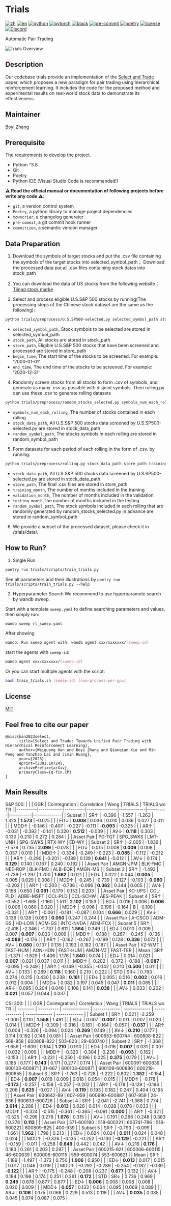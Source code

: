 # Trials

[![zh](https://img.shields.io/badge/lang-zh-red.svg)](https://github.com/chancefocus/trials/blob/main/README.zh.md)
[![en](https://img.shields.io/badge/lang-en-green.svg)](https://github.com/chancefocus/trials/blob/main/README.md)
[![python](https://img.shields.io/badge/-Python_3.8-blue?logo=python&logoColor=white)](https://github.com/pre-commit/pre-commit)
[![pytorch](https://img.shields.io/badge/PyTorch_1.8+-ee4c2c?logo=pytorch&logoColor=white)](https://pytorch.org/get-started/locally/)
[![black](https://img.shields.io/badge/Code%20Style-Black-black.svg?labelColor=gray)](https://black.readthedocs.io/en/stable/)
[![pre-commit](https://img.shields.io/badge/Pre--commit-enabled-brightgreen?logo=pre-commit&logoColor=white)](https://github.com/pre-commit/pre-commit)
[![poetry](https://img.shields.io/badge/Poetry-config-informational?logo=poetry&logoColor=white)](https://python-poetry.org)
[![license](https://img.shields.io/badge/License-MIT-green.svg?labelColor=gray)](https://github.com/lazaratan/dyn-gfn/blob/main/LICENSE)
[![Discord](https://img.shields.io/discord/1146837080798933112)](https://discord.gg/HRWpUmKB)

Automatic Pair Trading


<img
src="assets/trials.jpg"
title="Trials Overview"
style="display: inline-block; margin: 0 auto; max-width: 800px">

## Description
Our codebase trials provide an implementation of the [Select and Trade](https://arxiv.org/abs/2301.10724) paper, which proposes a new paradigm for pair trading using hierarchical reinforcement learning. It includes the code for the proposed method and experimental results on real-world stock data to demonstrate its effectiveness.

## Maintainer
[Boyi Zhang](https://github.com/zbgzbgzbg)


## Prerequisite

The requirements to develop the project.

- Python ^3.8
- Git
- Poetry
- Python IDE (Visual Studio Code is recommended!)

**⚠️ Read the official manual or documentation of following projects before write any code ⚠️**:

- `git`, a version control system
- `Poetry`, a python library to manage project dependencies
- `towncrier`, a changelog generater
- `pre-commit`, a git commit hook runner
- `commitizen`, a semantic version manager

## Data Preparation

1. Download the symbols of target stocks and put the .csv file containing the symbols of the target stocks into selected_symbol_path； Download the processed data put all .csv files containing stock datas into stock_path

2. You can download the data of US stocks from the following website：[Tiingo stock marke](https://api.tiingo.com/documentation/iex)

3. Select and process eligible U.S.S&P 500 stocks by running(The processing steps of the Chinese stock dataset are the same as the following):

```bash
python trials/preprocess/U.S.SP500-selected.py selected_symbol_path stock_path store_path begin_time end_time

```

- `selected_symbol_path`, Stock symbols to be selected are stored in selected_symbol_path
- `stock_path`, All stocks are stored in stock_path
- `store_path`,  Eligible U.S.S&P 500 stocks that have been screened and processed are stored in store_path
- `begin_time`, The start time of the stocks to be screened. For example: '2000-01-01'
- `end_time`, The end time of the stocks to be screened. For example: '2020-12-31'

4. Randomly screen stocks from all stocks to form .csv of symbols, and generate as many .csv as possible with disjoint symbols. Then rolling.py can use these .csv to generate rolling datasets

```bash
python trials/preprocess/random_stocks_selected.py symbols_num_each_rolling, stock_data_path, random_symbol_path

```

- `symbols_num_each_rolling`, The number of stocks contained in each rolling
- `stock_data_path`, All U.S.S&P 500 stocks data screened by U.S.SP500-selected.py are stored in stock_data_path
- `random_symbol_path`, The stocks symbols in each rolling are stored in random_symbol_path

5. Form datasets for each period of each rolling in the form of .csv. by running:

```bash
python trials/preprocess/rolling.py stock_data_path store_path training_month validation_month testing_month random_symbol_path csv_name1 csv_name2 csv_name3

```

- `stock_data_path`, All U.S.S&P 500 stocks data screened by U.S.SP500-selected.py are stored in stock_data_path
- `store_path`, The final .csv files are stored in store_path
- `training_month`, The number of months included in the training
- `validation_month`, The number of months included in the validation
- `testing_month`,The number of months included in the testing
- `random_symbol_path`, The stock symbols included in each rolling that are randomly generated by random_stocks_selected.py in advance are stored in random_symbol_path

6. We provide a subset of the processed dataset, please check it in /trials/data/.


## How to Run?

1. Single Run

```bash
poetry run trials/scripts/train_trials.py
```

See all parameters and their illustrations by `poetry run trials/scripts/train_trials.py --help`

2. Hyperparameter Search
   We recommend to use hyperparamete search by wandb sweep.

Start with a template `sweep.yaml` to define searching parameters and values, then simply run:

```bash
wandb sweep rl_sweep.yaml
```

After showing

```bash
wandb: Run sweep agent with: wandb agent xxx/xxxxxxx/[sweep-id]
```

start the agents with `sweep-id`:

```bash
wandb agent xxx/xxxxxxx/[sweep-id]
```

Or you can start multiple agents with the script:

```bash
bash train_trials.sh [sweep-id] [num-process-per-gpu]
```


## License

[MIT](https://choosealicense.com/licenses/mit/)

## Feel free to cite our paper
```
@misc{han2023select,
      title={Select and Trade: Towards Unified Pair Trading with Hierarchical Reinforcement Learning}, 
      author={Weiguang Han and Boyi Zhang and Qianqian Xie and Min Peng and Yanzhao Lai and Jimin Huang},
      year={2023},
      eprint={2301.10724},
      archivePrefix={arXiv},
      primaryClass={q-fin.CP}
}
```
## Main Results

S&P 500:
|          |          | GGR      | Cointegration | Correlation | Wang     | TRIALS    | TRIALS wo TR |
|----------|------------|----------|---------------|-------------|----------|-----------|--------------|
| Subset 1 | SR↑        | -0.390   | -1.557        | -1.263      | 1.323    | **1.573** | -0.075       |
|          | ED↓        | **0.008** | 0.036         | 0.010       | 0.036    | 0.027     | 0.011        |
|          | MDD↑       | -0.146   | -0.407        | -0.227      | -0.111   | -**0.093** | -0.325       |
|          | AR↑        | -0.031   | -0.392        | -0.141      | 0.320    | **0.512** | -0.039       |
|          | AV↓        | **0.118** | 0.303         | 0.130       | 0.210    | 0.272     | 0.284        |
|          | Asset Pair | PG-TGT   | SPG_SWKS      | LMT-UNH     | SPG-SWKS | RTX-WY    | ED-WY        |
| Subset 2 | SR↑        | -2.005   | -1.836        | -1.576      | 0.735    | **2.099** | -0.078       |
|          | ED↓        | 0.015    | 0.008         | **0.006**   | 0.008    | 0.037     | 0.010        |
|          | MDD↑       | -0.334   | -0.249        | -0.223      | -**0.085** | -0.112    | -0.212       |
|          | AR↑        | -0.290   | -0.201        | -0.189      | 0.139    | **0.641** | -0.012       |
|          | AV↓        | 0.174    | **0.129**     | 0.140       | 0.167    | 0.240     | 0.192        |
|          | Asset Pair | AMGN-JPM | BLK-FMC       | NEE-ROP     | BLK-FMC  | ALB-EQR   | AMGN-MS      |
| Subset 3 | SR↑        | -1.492   | -1.739        | -1.297      | 1.700    | **1.862** | 0.021        |
|          | ED↓        | 0.022    | 0.044         | **0.005**   | 0.005    | 0.029     | 0.008        |
|          | MDD↑       | -0.245   | -0.739        | -0.127      | -0.103   | **-0.080** | -0.202       |
|          | AR↑        | -0.203   | -0.736        | -0.096      | **0.362** | 0.344     | 0.005        |
|          | AV↓        | 0.158    | 0.650         | **0.091**   | 0.179    | 0.153     | 0.203        |
|          | Asset Pair | KO-UPS   | CCL-PLD       | ADBE-MSFT   | CCL-PLD  | CCL-SCHW  | AES-PEAK     |
| Subset 4 | SR↑        | -0.552   | -1.665        | -1.160      | 1.511    | **2.102** | 0.153        |
|          | ED↓        | 0.016    | 0.006         | **0.006**   | 0.006    | 0.060     | 0.020        |
|          | MDD↑       | -0.096   | -0.196        | -0.164      | **0** | -0.100    | -0.331       |
|          | AR↑        | -0.061   | -0.181        | -0.087      | 0.104    | **0.666** | 0.029        |
|          | AV↓        | 0.136    | 0.128         | 0.093       | **0.050** | 0.247     | 0.244        |
|          | Asset Pair | A-CSCO   | ADM-GS        | HD-LOW      | ADM-GS   | INTC-NVDA | ADM-FCX      |
| Subset 5 | SR↑        | -2.418   | -2.346        | -1.737      | 0.611    | **1.564** | 0.349        |
|          | ED↓        | 0.010    | 0.009         | 0.007       | **0.007** | 0.033     | 0.009        |
|          | MDD↑       | -0.188   | -0.267        | -0.245      | -0.136   | **-0.089** | -0.176       |
|          | AR↑        | -0.162   | -0.267        | -0.199      | 0.128    | **0.336** | 0.072        |
|          | AV↓        | **0.080** | 0.137         | 0.135       | 0.193    | 0.182     | 0.187        |
|          | Asset Pair | VZ-WMT   | FAST-HUM      | AON-HON     | FAST-HUM | AMZN-VZ   | FAST-TER     |
| Mean     | SR↑        | -1.371   | -1.829        | -1.406      | 1.176    | **1.840** | 0.074        |
|          | ED↓        | 0.014    | 0.021         | **0.007**   | 0.021    | 0.037     | 0.011        |
|          | MDD↑       | -0.202   | -0.372        | -0.198      | **-0.087** | -0.095    | -0.249       |
|          | AR↑        | -0.149   | -0.355        | -0.142      | 0.210    | **0.500** | 0.011        |
|          | AV↓        | 0.133    | 0.269         | **0.118**   | 0.160    | 0.219     | 0.222        |
| STD      | SR↓        | 0.793    | 0.274         | 0.215       | 0.430    | 0.238     | **0.161**    |
|          | ED↓        | 0.005    | 0.016         | **0.002**   | 0.016    | 0.012     | 0.004        |
|          | MDD↓       | 0.082    | 0.197         | 0.045       | 0.047    | **0.011** | 0.065        |
|          | AR↓        | 0.095    | 0.204         | 0.046       | 0.108    | 0.141     | **0.038**    |
|          | AV↓        | 0.033    | 0.202         | **0.021**   | 0.057    | 0.044     | 0.037        |

CSI 300:
|          |            | GGR           | Cointegration | Correlation   | Wang          | TRIALS        | TRIALS wo TR  |
| -------- | ---------- | ------------- | ------------- | ------------- | ------------- | ------------- | ------------- |
| Subset 1 | SR↑        | 0.021         | -2.259        | -1.000        | 0.110         | **1.558**     | 1.491         |
|          | ED↓        | 0.007         | **0.007**     | 0.011         | 0.007         | 0.020         | 0.014         |
|          | MDD↑       | -0.309        | -0.316        | -0.161        | -0.164        | -0.057        | **-0.037**    |
|          | AR↑        | 0.004         | -0.326        | -0.094        | 0.024         | **0.269**     | 0.149         |
|          | AV↓        | **0.210**     | 0.177         | 0.114         | 0.192         | 0.146         | 0.081         |
|          | Asset Pair | 600653-600744 | 600808-822    | 568-858       | 600808-822    | 503-623       | 29-600740     |
| Subset 2 | SR↑        | -1.368        | -1.659        | -1.609        | 0.104         | **1.210**     | 0.910         |
|          | ED↓        | 0.016         | **0.007**     | 0.031         | 0.007         | 0.032         | 0.009         |
|          | MDD↑       | -0.323        | -0.304        | -0.238        | **-0.093**    | -0.162        | -0.153        |
|          | AR↑        | -0.221        | -0.250        | -0.196        | 0.025         | **0.375**     | 0.179         |
|          | AV↓        | 0.185         | 0.177         | **0.143**     | 0.171         | 0.277         | 0.174         |
|          | Asset Pair | 600091-600839 | 600103-600871 | 31-667        | 600103-600871 | 600109-600886 | 600219-600655 |
| Subset 3 | SR↑        | -1.763        | -0.728        | -1.222        | 0.802         | **1.352**     | -0.154        |
|          | ED↓        | **0.007**     | 0.018         | 0.009         | 0.018         | 0.054         | 0.015         |
|          | MDD↑       | -0.178        | **-0.173**    | -0.257        | -0.158        | -0.257        | -0.202        |
|          | AR↑        | -0.178        | -0.129        | -0.196        | 0.208         | **0.625**     | -0.027        |
|          | AV↓        | **0.119**     | 0.193         | 0.182         | 0.247         | 0.404         | 0.195         |
|          | Asset Pair | 600642-89     | 607-959       | 600690-600887 | 607-959       | 24-636        | 600633-600726 |
| Subset 4 | SR↑        | -2.041        | -2.741        | -1.368        | 0.774         | **3.614**     | 2.288         |
|          | ED↓        | **0.013**     | 0.028         | 0.014         | 0.028         | 0.078         | 0.033         |
|          | MDD↑       | -0.324        | -0.515        | -0.361        | -0.365        | -0.091        | **0.000**     |
|          | AR↑        | -0.321        | -0.525        | -0.295        | 0.278         | **1.676**     | 0.315         |
|          | AV↓        | 0.191         | 0.266         | 0.248         | 0.383         | 0.278         | **0.113**     |
|          | Asset Pair | 571-600190    | 518-600221    | 600741-786    | 518-600221    | 600809-825    | 400-939       |
| Subset 5 | SR↑        | -0.793        | -0.099        | -1.661        | **1.962**     | 1.798         | 0.213         |
|          | ED↓        | 0.024         | 0.024         | **0.011**     | 0.024         | 0.048         | 0.024         |
|          | MDD↑       | -0.326        | -0.135        | -0.252        | -0.130        | **-0.129**    | -0.221        |
|          | AR↑        | -0.159        | -0.011        | -0.258        | **0.649**     | 0.442         | 0.042         |
|          | AV↓        | 0.216         | **0.176**     | 0.183         | 0.261         | 0.203         | 0.297         |
|          | Asset Pair | 600215-921    | 600006-600115 | 46-600639     | 600006-600115 | 559-600074    | 553-600621    |
| Mean     | SR↑        | -1.189        | -1.497        | -1.372        | 0.750         | **1.906**     | 0.950         |
|          | ED↓        | **0.013**     | 0.017         | 0.015         | 0.017         | 0.046         | 0.019         |
|          | MDD↑       | -0.292        | -0.289        | -0.254        | -0.182        | -0.139        | -**0.122**    |
|          | AR↑        | -0.175        | -0.248        | -0.208        | 0.237         | **0.677**     | 0.132         |
|          | AV↓        | 0.184         | 0.198         | 0.174         | 0.251         | 0.261         | **0.172**     |
| STD      | SR↓        | 0.736         | 0.969         | **0.245**     | 0.678         | 0.877         | 0.877         |
|          | ED↓        | **0.006**     | 0.008         | 0.008         | 0.008         | 0.020         | 0.009         |
|          | MDD↓       | **0.057**     | 0.133         | 0.064         | 0.095         | 0.069         | 0.089         |
|          | AR↓        | **0.106**     | 0.175         | 0.068         | 0.229         | 0.513         | 0.118         |
|          | AV↓        | **0.035**     | 0.035         | 0.045         | 0.074         | 0.087         | 0.075         |

